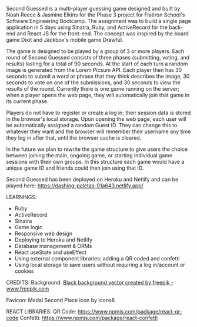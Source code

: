 Second Guessed is a multi-player guessing game designed and built by Noah Reece & Jasmine Elkins for the Phase 3 project for Flatiron School's Software Engineering Bootcamp. The assignment was to build a single page application in 5 days using Sinatra, Ruby, and ActiveRecord for the back-end and React JS for the front-end. The concept was inspired by the board game Dixit and Jackbox's mobile game Drawful.

The game is designed to be played by a group of 3 or more players. Each round of Second Guessed consists of three phases (submitting, voting, and results) lasting for a total of 90 seconds. At the start of each turn a random image is generated from the Lorem Picsum API. Each player then has 30 seconds to submit a word or phrase that they think describes the image, 30 seconds to vote on one of the submissions, and 30 seconds to view the results of the round.
Currently there is one game running on the server; when a player opens the web page, they will automatically join that game in its current phase.

Players do not have to register or create a log in; their session data is stored in the browser's local storage. Upon opening the web page, each user will be automatically assigned a random Guest ID. They can change this to whatever they want and the browser will remember their username any time they log in after that, until the browser cache is cleared.

In the future we plan to rewrite the game structure to give users the choice between joining the main, ongoing game, or starting individual game sessions with their own groups. In this structure each game would have a unique game ID and friends could then join using that ID.

Second Guessed has been deployed on Heroku and Netlify and can be played here: https://dashing-paletas-01a643.netlify.app/

LEARNINGS:

- Ruby
- ActiveRecord
- Sinatra
- Game logic
- Responsive web design
- Deploying to Heroku and Netlify
- Database management & ORMs
- React useState and useEffect
- Using external component libraries: adding a QR coded and confetti
- Using local storage to save users without requiring a log in/account or cookies

CREDITS:
Background: <a href="https://www.freepik.com/vectors/black-background">Black background vector created by freepik - www.freepik.com</a>

Favicon: Medal Second Place icon by Icons8

REACT LIBRARIES:
QR Code: https://www.npmjs.com/package/react-qr-code
Confetti: https://www.npmjs.com/package/react-confetti
